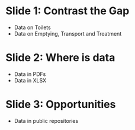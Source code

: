 
# Slide 1: Contrast the Gap

- Data on Toilets
- Data on Emptying, Transport and Treatment

# Slide 2: Where is data

- Data in PDFs
- Data in XLSX

# Slide 3: Opportunities

- Data in public repositories

